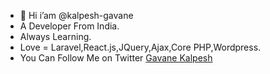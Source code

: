 
- 👋 Hi i’am @kalpesh-gavane
- A Developer From India.
- Always Learning.
- Love = Laravel,React.js,JQuery,Ajax,Core PHP,Wordpress.
- You Can Follow Me on Twitter <a href="https://twitter.com/gavanekalpesh">Gavane Kalpesh</a>




